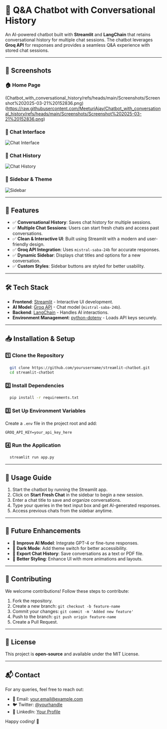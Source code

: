 # 🤖 Q&A Chatbot with Conversational History

An AI-powered chatbot built with **Streamlit** and **LangChain** that retains conversational history for multiple chat sessions. The chatbot leverages **Groq API** for responses and provides a seamless Q&A experience with stored chat sessions.

---

## 📸 Screenshots

### 🏠 Home Page
(Chatbot_with_conversational_history/refs/heads/main/Screenshots/Screenshot%202025-03-21%20152836.png)(https://raw.githubusercontent.com/MeeturiAjay/Chatbot_with_conversational_history/refs/heads/main/Screenshots/Screenshot%202025-03-21%20152836.png)

### 💬 Chat Interface
![Chat Interface](<screenshot_chat.png>)

### 📁 Chat History
![Chat History](<screenshot_chat_history.png>)

### 🎨 Sidebar & Theme
![Sidebar](<screenshot_sidebar.png>)

---

## 🚀 Features

- ✅ **Conversational History**: Saves chat history for multiple sessions.
- ✅ **Multiple Chat Sessions**: Users can start fresh chats and access past conversations.
- ✅ **Clean & Interactive UI**: Built using Streamlit with a modern and user-friendly design.
- ✅ **Groq API Integration**: Uses `mistral-saba-24b` for accurate responses.
- ✅ **Dynamic Sidebar**: Displays chat titles and options for a new conversation.
- ✅ **Custom Styles**: Sidebar buttons are styled for better usability.

---

## 🛠️ Tech Stack

- **Frontend**: [Streamlit](https://streamlit.io/) - Interactive UI development.
- **AI Model**: [Groq API](https://groq.com/) - Chat model (`mistral-saba-24b`).
- **Backend**: [LangChain](https://www.langchain.com/) - Handles AI interactions.
- **Environment Management**: [python-dotenv](https://pypi.org/project/python-dotenv/) - Loads API keys securely.

---

## 📥 Installation & Setup

### 1️⃣ Clone the Repository
```bash
  git clone https://github.com/yourusername/streamlit-chatbot.git
  cd streamlit-chatbot
```

### 2️⃣ Install Dependencies
```bash
  pip install -r requirements.txt
```

### 3️⃣ Set Up Environment Variables
Create a `.env` file in the project root and add:
```env
GROQ_API_KEY=your_api_key_here
```

### 4️⃣ Run the Application
```bash
  streamlit run app.py
```

---

## 🎯 Usage Guide

1. Start the chatbot by running the Streamlit app.
2. Click on **Start Fresh Chat** in the sidebar to begin a new session.
3. Enter a chat title to save and organize conversations.
4. Type your queries in the text input box and get AI-generated responses.
5. Access previous chats from the sidebar anytime.

---

## 📌 Future Enhancements

- 🔹 **Improve AI Model**: Integrate GPT-4 or fine-tune responses.
- 🔹 **Dark Mode**: Add theme switch for better accessibility.
- 🔹 **Export Chat History**: Save conversations as a text or PDF file.
- 🔹 **Better Styling**: Enhance UI with more animations and layouts.

---

## 🤝 Contributing

We welcome contributions! Follow these steps to contribute:

1. Fork the repository.
2. Create a new branch: `git checkout -b feature-name`
3. Commit your changes: `git commit -m 'Added new feature'`
4. Push to the branch: `git push origin feature-name`
5. Create a Pull Request.

---

## 📝 License

This project is **open-source** and available under the MIT License.

---

## 📬 Contact

For any queries, feel free to reach out:

- 📧 Email: your.email@example.com
- 🐦 Twitter: [@yourhandle](https://twitter.com/yourhandle)
- 💼 LinkedIn: [Your Profile](https://www.linkedin.com/in/yourprofile/)

Happy coding! 🚀

